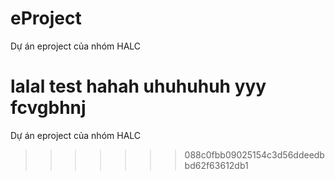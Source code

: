 # eProject

Dự án eproject của nhóm HALC

lalal test
hahah
uhuhuhuh yyy
fcvgbhnj
=======
Dự án eproject của nhóm HALC
>>>>>>> 088c0fbb09025154c3d56ddeedbbd62f63612db1
